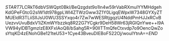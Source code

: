 $START$7LCRkT6dbVSWQpt0Bkl/BeQzgdst9o1ln4w59rVabRXmuIYYMHdgehKdGPeFGtcG2slW1dt978gpLWl4ZTWzGww3Z1Y0LigqEWpxW7348GYXyZTMUEldR3TLiiSIIJsU0WU3SSYxqo4r7Zw7wWESRtjgqzU4NddPmHJJxRCvBUezvvUvuBdxV1iZKmWYbzzkq8R22G7YCgkr9DeH58Wr63jRGIQnYwe++l9AVW94ylDBTgmzlzE8XFxIAoQ8/bSahg5R+90IITTmQfeCtxvdp7o9OencQwZosYtqKD4zENohGBe121teU53+1Cye43BveuDIEBoF522Oj/wouIYtnA==$END$